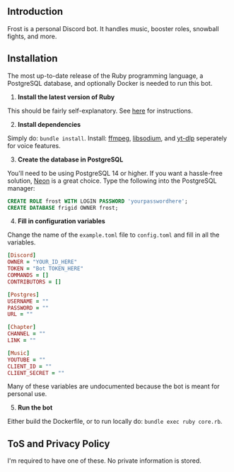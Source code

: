 ## Introduction

Frost is a personal Discord bot. It handles music, booster roles, snowball fights, and more.

## Installation

The most up-to-date release of the Ruby programming language, a PostgreSQL database, and optionally Docker is needed to run this bot.

1. **Install the latest version of Ruby**

This should be fairly self-explanatory. See [here](https://www.ruby-lang.org/en/documentation/installation/) for instructions.

2. **Install dependencies**

Simply do: `bundle install`. Install: [ffmpeg](https://www.ffmpeg.org/download.html), [libsodium](https://github.com/shardlab/discordrb/wiki/Installing-libsodium), and [yt-dlp](https://github.com/yt-dlp/yt-dlp) seperately for voice features.

3. **Create the database in PostgreSQL**

You'll need to be using PostgreSQL 14 or higher. If you want a hassle-free solution, [Neon](https://neon.tech/home) is a great choice. Type the following
into the PostgreSQL manager:

```sql
CREATE ROLE frost WITH LOGIN PASSWORD 'yourpasswordhere';
CREATE DATABASE frigid OWNER frost;
```

4. **Fill in configuration variables**

Change the name of the `example.toml` file to `config.toml` and fill in all the variables.

```ruby
[Discord]
OWNER = "YOUR_ID_HERE"
TOKEN = "Bot TOKEN_HERE"
COMMANDS = []
CONTRIBUTORS = []

[Postgres]
USERNAME = ""
PASSWORD = ""
URL = ""

[Chapter]
CHANNEL = ""
LINK = ""

[Music]
YOUTUBE = ""
CLIENT_ID = ""
CLIENT_SECRET = ""
```

Many of these variables are undocumented because the bot is meant for personal use.

5. **Run the bot**

Either build the Dockerfile, or to run locally do: `bundle exec ruby core.rb`.

## ToS and Privacy Policy

I'm required to have one of these. No private information is stored.
